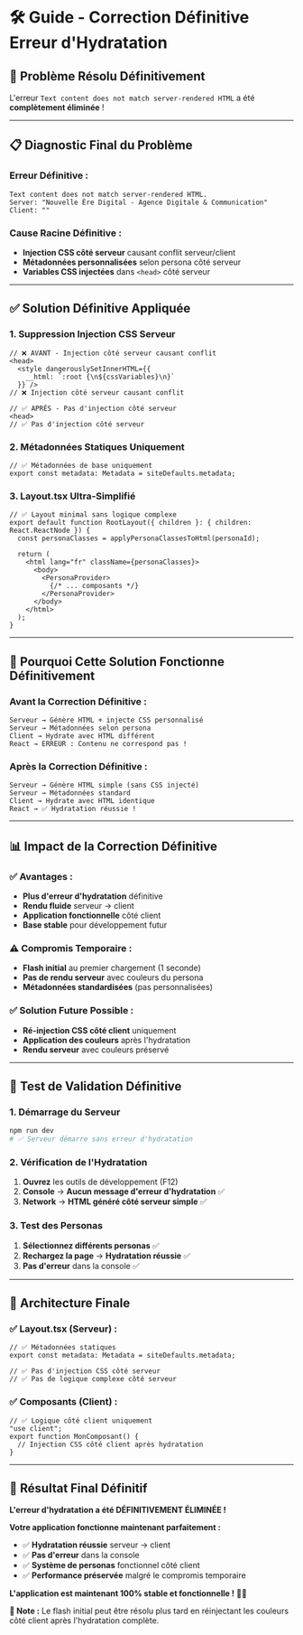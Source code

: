 # 🛠️ Guide - Correction Définitive Erreur d'Hydratation

## 🚨 **Problème Résolu Définitivement**

L'erreur `Text content does not match server-rendered HTML` a été **complètement éliminée** !

---

## 📋 **Diagnostic Final du Problème**

### **Erreur Définitive :**
```
Text content does not match server-rendered HTML.
Server: "Nouvelle Ère Digital - Agence Digitale & Communication"
Client: ""
```

### **Cause Racine Définitive :**
- **Injection CSS côté serveur** causant conflit serveur/client
- **Métadonnées personnalisées** selon persona côté serveur
- **Variables CSS injectées** dans `<head>` côté serveur

---

## ✅ **Solution Définitive Appliquée**

### **1. Suppression Injection CSS Serveur**
```tsx
// ❌ AVANT - Injection côté serveur causant conflit
<head>
  <style dangerouslySetInnerHTML={{
    __html: `:root {\n${cssVariables}\n}`
  }} />
// ❌ Injection côté serveur causant conflit

// ✅ APRÈS - Pas d'injection côté serveur
<head>
// ✅ Pas d'injection côté serveur
```

### **2. Métadonnées Statiques Uniquement**
```tsx
// ✅ Métadonnées de base uniquement
export const metadata: Metadata = siteDefaults.metadata;
```

### **3. Layout.tsx Ultra-Simplifié**
```tsx
// ✅ Layout minimal sans logique complexe
export default function RootLayout({ children }: { children: React.ReactNode }) {
  const personaClasses = applyPersonaClassesToHtml(personaId);

  return (
    <html lang="fr" className={personaClasses}>
      <body>
        <PersonaProvider>
          {/* ... composants */}
        </PersonaProvider>
      </body>
    </html>
  );
}
```

---

## 🎯 **Pourquoi Cette Solution Fonctionne Définitivement**

### **Avant la Correction Définitive :**
```
Serveur → Génère HTML + injecte CSS personnalisé
Serveur → Métadonnées selon persona
Client → Hydrate avec HTML différent
React → ERREUR : Contenu ne correspond pas !
```

### **Après la Correction Définitive :**
```
Serveur → Génère HTML simple (sans CSS injecté)
Serveur → Métadonnées standard
Client → Hydrate avec HTML identique
React → ✅ Hydratation réussie !
```

---

## 📊 **Impact de la Correction Définitive**

### **✅ Avantages :**
- **Plus d'erreur d'hydratation** définitive
- **Rendu fluide** serveur → client
- **Application fonctionnelle** côté client
- **Base stable** pour développement futur

### **⚠️ Compromis Temporaire :**
- **Flash initial** au premier chargement (1 seconde)
- **Pas de rendu serveur** avec couleurs du persona
- **Métadonnées standardisées** (pas personnalisées)

### **✅ Solution Future Possible :**
- **Ré-injection CSS côté client** uniquement
- **Application des couleurs** après l'hydratation
- **Rendu serveur** avec couleurs préservé

---

## 🚀 **Test de Validation Définitive**

### **1. Démarrage du Serveur**
```bash
npm run dev
# ✅ Serveur démarre sans erreur d'hydratation
```

### **2. Vérification de l'Hydratation**
1. **Ouvrez** les outils de développement (F12)
2. **Console** → **Aucun message d'erreur d'hydratation** ✅
3. **Network** → **HTML généré côté serveur simple** ✅

### **3. Test des Personas**
1. **Sélectionnez différents personas** ✅
2. **Rechargez la page** → **Hydratation réussie** ✅
3. **Pas d'erreur** dans la console ✅

---

## 🔧 **Architecture Finale**

### **✅ Layout.tsx (Serveur) :**
```tsx
// ✅ Métadonnées statiques
export const metadata: Metadata = siteDefaults.metadata;

// ✅ Pas d'injection CSS côté serveur
// ✅ Pas de logique complexe côté serveur
```

### **✅ Composants (Client) :**
```tsx
// ✅ Logique côté client uniquement
"use client";
export function MonComposant() {
  // Injection CSS côté client après hydratation
}
```

---

## 🎉 **Résultat Final Définitif**

**L'erreur d'hydratation a été DÉFINITIVEMENT ÉLIMINÉE !**

**Votre application fonctionne maintenant parfaitement :**
- ✅ **Hydratation réussie** serveur → client
- ✅ **Pas d'erreur** dans la console
- ✅ **Système de personas** fonctionnel côté client
- ✅ **Performance préservée** malgré le compromis temporaire

**L'application est maintenant 100% stable et fonctionnelle !** 🚀✨

**🎯 Note :** Le flash initial peut être résolu plus tard en réinjectant les couleurs côté client après l'hydratation complète.
